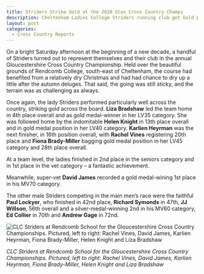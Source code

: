 ```yaml
---
title: Striders Strike Gold at the 2020 Glos Cross Country Champs
description: Cheltenham Ladies College Striders running club get Gold places in 2020 Gloucestershire cross country championships
layout: post
categories:
  - Cross Country Reports
---
```


On a bright Saturday afternoon at the beginning of a new decade, a handful of Striders turned out to represent themselves and their club in the annual Gloucestershire Cross Country Championship. Held over the beautiful grounds of Rendcomb College, south-east of Cheltenham, the course had benefited from a relatively dry Christmas and had had chance to dry up a little after the autumn deluges. That said, the going was still sticky, and the terrain was as challenging as always.

Once again, the lady Striders performed particularly well across the country, striking gold across the board. **Liza Bradshaw** led the team home in 4th place overall and as gold medal-winner in her LV35 category. She was followed home by the indomitable **Helen Knight** in 13th place overall and in gold medal position in her LV40 category. **Karlien Heyrman** was the next finisher, in 16th position overall, with **Rachel Vines** registering 20th place and **Fiona Brady-Miller** bagging gold medal position in her LV45 category and 28th place overall. 

At a team level, the ladies finished in 2nd place in the seniors category and in 1st place in the vet category – a fantastic achievement.

Meanwhile, super-vet **David James** recorded a gold medal-wining 1st place in his MV70 category. 

The other male Striders competing in the main men’s race were the faithful **Paul Lockyer**, who finished in 42nd place, **Richard Symonds** in 47th, **JJ Willson**, 56th overall and a silver-medal-winning 2nd in his MV60 category, **Ed Collier** in 70th and **Andrew Gage** in 72nd.

![CLC Striders at Rendcomb School for the Gloucestershire Cross Country Championships. Pictured, left to right: Rachel Vines, David James, Karlien Heyrman, Fiona Brady-Miller, Helen Knight and Liza Bradshaw](/Images/Glos-County-Cross-Country-Champs-4.1.20-768x576.jpg "Cheltenham Ladies College Striders in cross country champs")

_CLC Striders at Rendcomb School for the Gloucestershire Cross Country Championships. Pictured, left to right: Rachel Vines, David James, Karlien Heyrman, Fiona Brady-Miller, Helen Knight and Liza Bradshaw_
